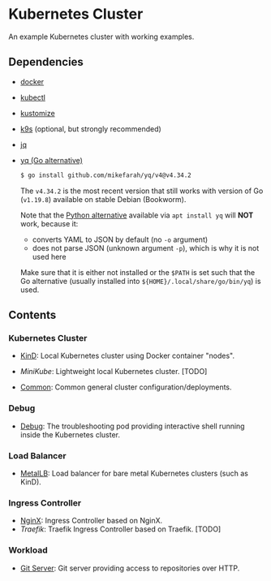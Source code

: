 # Kubernetes Cluster

An example Kubernetes cluster with working examples.

## Dependencies

- [docker](https://docs.docker.com/engine/install/debian/#install-using-the-repository)
- [kubectl](https://kubernetes.io/docs/tasks/tools/install-kubectl-linux/#install-using-native-package-management)
- [kustomize](https://github.com/kubernetes-sigs/kustomize/releases)
- [k9s](https://github.com/derailed/k9s/releases) (optional, but strongly recommended)
- [jq](https://jqlang.github.io/jq/)
- [yq (Go alternative)](https://github.com/mikefarah/yq)
  ```sh
  $ go install github.com/mikefarah/yq/v4@v4.34.2
  ```
  The `v4.34.2` is the most recent version that still works with version of Go (`v1.19.8`) available on stable Debian (Bookworm).

  Note that the [Python alternative](https://github.com/kislyuk/yq) available via `apt install yq` will **NOT** work, because it:
    - converts YAML to JSON by default (no `-o` argument)
    - does not parse JSON (unknown argument `-p`), which is why it is not used here

  Make sure that it is either not installed or the `$PATH` is set such that the Go alternative (usually installed into `${HOME}/.local/share/go/bin/yq`) is used.

## Contents

### Kubernetes Cluster

- [KinD](./cluster/kind/README.md): Local Kubernetes cluster using Docker container "nodes".
- _MiniKube_: Lightweight local Kubernetes cluster. [TODO]

- [Common](./cluster/common/README.md): Common general cluster configuration/deployments.

### Debug

- [Debug](./debug/shell/README.md): The troubleshooting pod providing interactive shell running inside the Kubernetes cluster.

### Load Balancer

- [MetalLB](./load-balancer/metallb/README.md): Load balancer for bare metal Kubernetes clusters (such as KinD).

### Ingress Controller

- [NginX](./ingress-controller/nginx/README.md): Ingress Controller based on NginX.
- _Traefik_: Traefik Ingress Controller based on Traefik. [TODO]

### Workload

- [Git Server](./workload/git-server/README.md): Git server providing access to repositories over HTTP.


